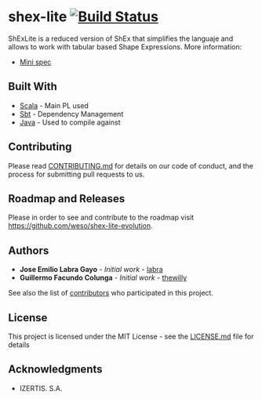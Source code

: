 # shex-lite [![Build Status](https://travis-ci.org/weso/shex-lite.svg?branch=master)](https://travis-ci.org/weso/shex-lite)

ShExLite is a reduced version of ShEx that simplifies the languaje and allows to work with tabular based Shape Expressions. 
More information:
* [Mini spec](https://dcmi.github.io/dcap/shex_lite/micro-spec.html) 

## Built With

* [Scala](https://www.scala-lang.org/) - Main PL used
* [Sbt](https://www.scala-sbt.org/) - Dependency Management
* [Java](https://www.oracle.com/technetwork/java/javase/downloads/jdk8-downloads-2133151.html) - Used to compile against

## Contributing

Please read [CONTRIBUTING.md](https://gist.github.com/PurpleBooth/b24679402957c63ec426) for details on our code of conduct, and the process for submitting pull requests to us.

## Roadmap and Releases

Please in order to see and contribute to the roadmap visit https://github.com/weso/shex-lite-evolution.

## Authors

* **Jose Emilio Labra Gayo** - *Initial work* - [labra](https://github.com/labra)
* **Guillermo Facundo Colunga** - *Initial work* - [thewilly](https://github.com/thewilly)

See also the list of [contributors](https://github.com/weso/shex-lite/graphs/contributors) who participated in this project.

## License

This project is licensed under the MIT License - see the [LICENSE.md](LICENSE.md) file for details

## Acknowledgments

* IZERTIS. S.A.
